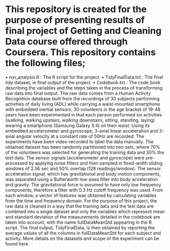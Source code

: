 # This repository is created for the purpose of presenting results of final project of Getting and Cleaning Data course offered through Coursera. This repository contains the following files;
•	run_analysis.R : The R script for the project.
•	TidyFinalData.txt : The final tidy dataset, ie final output of the project.
•	Codebook.txt : The code book describing the variables and the steps taken in the process of transforming raw data into final output.
The raw data comes from a Human Activity Recognition database built from the recordings of 30 subjects performing activities of daily living (ADL) while carrying a waist-mounted smartphone with embedded inertial sensors.
30 volunteers in the age bracket of 19-48 years have been experimented in that each person performed six activities (walking, walking upstairs, walking downstairs, sitting, standing, laying) wearing a smartphone (Samsung Galaxy S II) on their waist. Using its embedded accelerometer and gyroscope, 3-axial linear acceleration and 3-axial angular velocity at a constant rate of 50Hz are recorded. The experiments have been video-recorded to label the data manually. The obtained dataset has been randomly partitioned into two sets, where 70% of the volunteers was selected for generating the training data and 30% the test data.
The sensor signals (accelerometer and gyroscope) were pre-processed by applying noise filters and then sampled in fixed-width sliding windows of 2.56 sec and 50% overlap (128 readings/window). The sensor acceleration signal, which has gravitational and body motion components, was separated using a Butterworth low-pass filter into body acceleration and gravity. The gravitational force is assumed to have only low frequency components, therefore a filter with 0.3 Hz cutoff frequency was used. From each window, a vector of features was obtained by calculating variables from the time and frequency domain.
For the purpose of this project, the raw data is cleaned in a way that the training data and the test data are combined into a single dataset and only the variables which represent mean and standard deviation of the measurements detailed in the codebook are taken into account, with the name fullDataMeanStd appearing in the R script. The final output, TidyFinalData, is then obtained by reporting the average values of all the columns in fullDataMeanStd for each subject and activity.
More details on the datasets and scope of the experiment can be found here.
